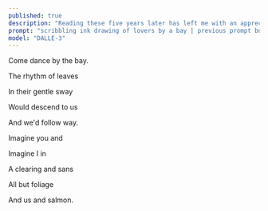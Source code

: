 ```yaml
---
published: true
description: "Reading these five years later has left me with an appreciation for the beauty I was seeing everywhere."
prompt: "scribbling ink drawing of lovers by a bay | previous prompt but with the lovers in the background of the image and the forest in the foreground"
model: "DALLE-3"
---
```


Come dance by the bay.

The rhythm of leaves

In their gentle sway

Would descend to us

And we'd follow way.

  

Imagine you and

Imagine I in

A clearing and sans

All but foliage

And us and salmon.
